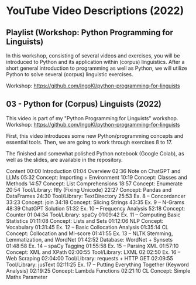 # YouTube Video Descriptions (2022)

## Playlist (Workshop: Python Programming for Linguists)

In this workshop, consisting of several videos and exercises, you will be introduced to Python and its application within (corpus) linguistics. After a short general introduction to programming as well as Python, we will utilize Python to solve several (corpus) linguistic exercises.

Workshop: https://github.com/IngoKl/python-programming-for-linguists

## 03 - Python for (Corpus) Linguists (2022)

This video is part of my "Python Programming for Linguists" workshop.
Workshop: https://github.com/IngoKl/python-programming-for-linguists

First, this video introduces some new Python/programming concepts and essential tools. Then, we are going to work through exercises 8 to 17.

The finished and somewhat polished Python notebook (Google Colab), as well as the slides, are available in the repository.

Content
00:00 Introduction
01:04 Overview
02:36 Note on ChatGPT and LLMs
05:32 Concept: Importing + Environment
10:19 Concept: Classes and Methods
14:57 Concept: List Comprehensions
18:57 Concept: Enumerate
20:54 Tool/Library: ftfy (Fixing Unicode)
22:27 Concept: Pandas and DataFrames
24:30 Tool/Library: TextDirectory
25:53 Ex. 8 – Concordancer
33:23 Concept: join
34:18 Concept: Slicing Strings
43:35 Ex. 9 – N-Grams
48:39 ChatGPT Solution
51:32 Ex. 10 – Frequency Analysis
52:18 Concept: Counter
01:04:34 Tool/Library: spaCy
01:09:42 Ex. 11 – Computing Basic Statistics
01:11:08 Concept: Lists and Sets
01:12:06 NLP Concept: Vocabulary
01:31:45 Ex. 12 – Basic Collocation Analysis
01:35:14 CL Concept: Collocation and MI-score
01:41:55 Ex. 13 – NLTK Stemming, Lemmatization, and WordNet
01:42:52 Database: WordNet + Synsets
01:48:58 Ex. 14 – spaCy Tagging
01:55:58 Ex. 15 – Parsing XML
01:57:10 Concept: XML and XPath
02:00:55 Tool/Library: LXML
02:02:50 Ex. 16 – Web Scraping
02:04:00 Tool/Library: requests + HTTP GET
02:09:55 Tool/Library: jusText
02:11:25 Ex. 17 – Putting Everything Together (Keyword Analysis)
02:19:25 Concept: Lambda Functions
02:21:10 CL Concept: Simple Maths Parameter